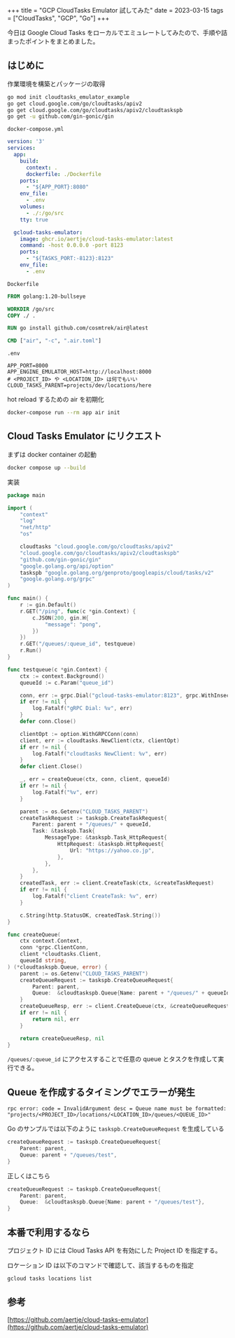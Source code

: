 +++
title = "GCP CloudTasks Emulator 試してみた"
date = 2023-03-15
tags = ["CloudTasks", "GCP", "Go"]
+++

今日は Google Cloud Tasks をローカルでエミュレートしてみたので、手順や詰まったポイントをまとめました。

## はじめに

作業環境を構築とパッケージの取得
```sh
go mod init cloudtasks_emulator_example
go get cloud.google.com/go/cloudtasks/apiv2
go get cloud.google.com/go/cloudtasks/apiv2/cloudtaskspb
go get -u github.com/gin-gonic/gin
```

`docker-compose.yml`
```yml
version: '3'
services:
  app:
    build:
      context: .
      dockerfile: ./Dockerfile
    ports:
      - "${APP_PORT}:8080"
    env_file:
      - .env
    volumes:
      - ./:/go/src
    tty: true

  gcloud-tasks-emulator:
    image: ghcr.io/aertje/cloud-tasks-emulator:latest
    command: -host 0.0.0.0 -port 8123
    ports:
      - "${TASKS_PORT:-8123}:8123"
    env_file:
      - .env
```

`Dockerfile`
```Dockerfile
FROM golang:1.20-bullseye

WORKDIR /go/src
COPY ./ .

RUN go install github.com/cosmtrek/air@latest

CMD ["air", "-c", ".air.toml"]
```

`.env`
```env
APP_PORT=8000
APP_ENGINE_EMULATOR_HOST=http://localhost:8000
# <PROJECT_ID> や <LOCATION_ID> は何でもいい
CLOUD_TASKS_PARENT=projects/dev/locations/here
```

hot reload するための air を初期化
```sh
docker-compose run --rm app air init
```


## Cloud Tasks Emulator にリクエスト

まずは docker container の起動
```sh
docker compose up --build
```

実装
```go
package main

import (
	"context"
	"log"
	"net/http"
	"os"

	cloudtasks "cloud.google.com/go/cloudtasks/apiv2"
	"cloud.google.com/go/cloudtasks/apiv2/cloudtaskspb"
	"github.com/gin-gonic/gin"
	"google.golang.org/api/option"
	taskspb "google.golang.org/genproto/googleapis/cloud/tasks/v2"
	"google.golang.org/grpc"
)

func main() {
	r := gin.Default()
	r.GET("/ping", func(c *gin.Context) {
		c.JSON(200, gin.H{
			"message": "pong",
		})
	})
	r.GET("/queues/:queue_id", testqueue)
	r.Run()
}

func testqueue(c *gin.Context) {
	ctx := context.Background()
	queueId := c.Param("queue_id")

	conn, err := grpc.Dial("gcloud-tasks-emulator:8123", grpc.WithInsecure())
	if err != nil {
		log.Fatalf("gRPC Dial: %v", err)
	}
	defer conn.Close()

	clientOpt := option.WithGRPCConn(conn)
	client, err := cloudtasks.NewClient(ctx, clientOpt)
	if err != nil {
		log.Fatalf("cloudtasks NewClient: %v", err)
	}
	defer client.Close()

	_, err = createQueue(ctx, conn, client, queueId)
	if err != nil {
		log.Fatalf("%v", err)
	}

	parent := os.Getenv("CLOUD_TASKS_PARENT")
	createTaskRequest := taskspb.CreateTaskRequest{
		Parent: parent + "/queues/" + queueId,
		Task: &taskspb.Task{
			MessageType: &taskspb.Task_HttpRequest{
				HttpRequest: &taskspb.HttpRequest{
					Url: "https://yahoo.co.jp",
				},
			},
		},
	}
	createdTask, err := client.CreateTask(ctx, &createTaskRequest)
	if err != nil {
		log.Fatalf("client CreateTask: %v", err)
	}

	c.String(http.StatusOK, createdTask.String())
}

func createQueue(
	ctx context.Context,
	conn *grpc.ClientConn,
	client *cloudtasks.Client,
	queueId string,
) (*cloudtaskspb.Queue, error) {
	parent := os.Getenv("CLOUD_TASKS_PARENT")
	createQueueRequest := taskspb.CreateQueueRequest{
		Parent: parent,
		Queue:  &cloudtaskspb.Queue{Name: parent + "/queues/" + queueId},
	}
	createQueueResp, err := client.CreateQueue(ctx, &createQueueRequest)
	if err != nil {
		return nil, err
	}

	return createQueueResp, nil
}
```

`/queues/:queue_id` にアクセスすることで任意の queue とタスクを作成して実行できる。


## Queue を作成するタイミングでエラーが発生

```
rpc error: code = InvalidArgument desc = Queue name must be formatted: "projects/<PROJECT_ID>/locations/<LOCATION_ID>/queues/<QUEUE_ID>"
```

Go のサンプルでは以下のように `taskspb.CreateQueueRequest` を生成している
```go
createQueueRequest := taskspb.CreateQueueRequest{
    Parent: parent,
    Queue: parent + "/queues/test",
}
```

正しくはこちら
```go
createQueueRequest := taskspb.CreateQueueRequest{
	Parent: parent,
	Queue:  &cloudtaskspb.Queue{Name: parent + "/queues/test"},
}
```


## 本番で利用するなら

プロジェクト ID には Cloud Tasks API を有効にした Project ID を指定する。

ロケーション ID は以下のコマンドで確認して、該当するものを指定
```sh
gcloud tasks locations list
```


## 参考

[https://github.com/aertje/cloud-tasks-emulator](https://github.com/aertje/cloud-tasks-emulator)
